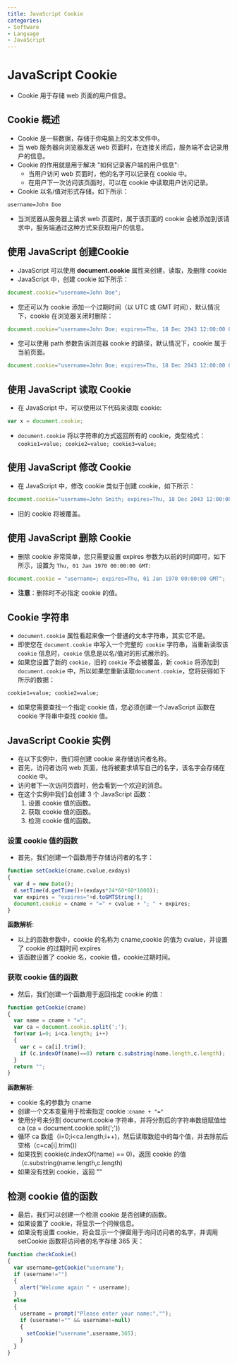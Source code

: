 ```yaml
---
title: JavaScript Cookie
categories:
- Software
- Language
- JavaScript
---
```

# JavaScript Cookie

- Cookie 用于存储 web 页面的用户信息。

## Cookie 概述

- Cookie 是一些数据，存储于你电脑上的文本文件中。
- 当 web 服务器向浏览器发送 web 页面时，在连接关闭后，服务端不会记录用户的信息。
- Cookie 的作用就是用于解决 "如何记录客户端的用户信息":
    - 当用户访问 web 页面时，他的名字可以记录在 cookie 中。
    - 在用户下一次访问该页面时，可以在 cookie 中读取用户访问记录。
- Cookie 以名/值对形式存储，如下所示：

```
username=John Doe
```

- 当浏览器从服务器上请求 web 页面时，属于该页面的 cookie 会被添加到该请求中，服务端通过这种方式来获取用户的信息。

## 使用 JavaScript 创建Cookie

- JavaScript 可以使用 **document.cookie** 属性来创建，读取，及删除 cookie
- JavaScript 中，创建 cookie 如下所示：

```js
document.cookie="username=John Doe";
```

- 您还可以为 cookie 添加一个过期时间（以 UTC 或 GMT 时间），默认情况下，cookie 在浏览器关闭时删除：

```js
document.cookie="username=John Doe; expires=Thu, 18 Dec 2043 12:00:00 GMT";
```

- 您可以使用 path 参数告诉浏览器 cookie 的路径，默认情况下，cookie 属于当前页面。

```js
document.cookie="username=John Doe; expires=Thu, 18 Dec 2043 12:00:00 GMT; path=/";
```

## 使用 JavaScript 读取 Cookie

- 在 JavaScript 中，可以使用以下代码来读取 cookie:

```js
var x = document.cookie;
```

- `document.cookie` 将以字符串的方式返回所有的 cookie，类型格式： `cookie1=value; cookie2=value; cookie3=value;`

## 使用 JavaScript 修改 Cookie

- 在 JavaScript 中，修改 cookie 类似于创建 cookie，如下所示：

```js
document.cookie="username=John Smith; expires=Thu, 18 Dec 2043 12:00:00 GMT; path=/";
```

- 旧的 cookie 将被覆盖。

## 使用 JavaScript 删除 Cookie

- 删除 cookie 非常简单，您只需要设置 expires 参数为以前的时间即可，如下所示，设置为 `Thu, 01 Jan 1970 00:00:00 GMT:`

```js
document.cookie = "username=; expires=Thu, 01 Jan 1970 00:00:00 GMT";
```

- **注意**：删除时不必指定 cookie 的值。

## Cookie 字符串

- `document.cookie` 属性看起来像一个普通的文本字符串，其实它不是。
- 即使您在 `document.cookie` 中写入一个完整的` cookie` 字符串，当重新读取该 `cookie` 信息时，`cookie` 信息是以名/值对的形式展示的。
- 如果您设置了新的 `cookie`，旧的 `cookie` 不会被覆盖，新 `cookie` 将添加到 `document.cookie` 中，所以如果您重新读取`document.cookie`，您将获得如下所示的数据：

```
cookie1=value; cookie2=value;
```

- 如果您需要查找一个指定 cookie 值，您必须创建一个JavaScript 函数在 cookie 字符串中查找 cookie 值。

## JavaScript Cookie 实例

- 在以下实例中，我们将创建 cookie 来存储访问者名称。
- 首先，访问者访问 web 页面，他将被要求填写自己的名字，该名字会存储在 cookie 中。
- 访问者下一次访问页面时，他会看到一个欢迎的消息。
- 在这个实例中我们会创建 3 个 JavaScript 函数：
    1. 设置 cookie 值的函数。
    2. 获取 cookie 值的函数。
    3. 检测 cookie 值的函数。

### 设置 cookie 值的函数

- 首先，我们创建一个函数用于存储访问者的名字：

```js
function setCookie(cname,cvalue,exdays)
{
  var d = new Date();
  d.setTime(d.getTime()+(exdays*24*60*60*1000));
  var expires = "expires="+d.toGMTString();
  document.cookie = cname + "=" + cvalue + "; " + expires;
}
```

**函数解析**:

- 以上的函数参数中，cookie 的名称为 cname,cookie 的值为 cvalue，并设置了 cookie 的过期时间 expires
- 该函数设置了 cookie 名，cookie 值，cookie过期时间。

### 获取 cookie 值的函数

- 然后，我们创建一个函数用于返回指定 cookie 的值：

```js
function getCookie(cname)
{
  var name = cname + "=";
  var ca = document.cookie.split(';');
  for(var i=0; i<ca.length; i++)
  {
    var c = ca[i].trim();
    if (c.indexOf(name)==0) return c.substring(name.length,c.length);
  }
  return "";
}
```

**函数解析**:

- cookie 名的参数为 cname
- 创建一个文本变量用于检索指定 cookie :`cname + "="`
- 使用分号来分割 document.cookie 字符串，并将分割后的字符串数组赋值给 ca (ca = document.cookie.split(';'))
- 循环 ca 数组（i=0;i<ca.length;i++)，然后读取数组中的每个值，并去除前后空格（c=ca[i].trim())
- 如果找到 cookie(c.indexOf(name) == 0)，返回 cookie 的值（c.substring(name.length,c.length)
- 如果没有找到 cookie，返回 ""

## 检测 cookie 值的函数

- 最后，我们可以创建一个检测 cookie 是否创建的函数。
- 如果设置了 cookie，将显示一个问候信息。
- 如果没有设置 cookie，将会显示一个弹窗用于询问访问者的名字，并调用 setCookie 函数将访问者的名字存储 365 天：

```js
function checkCookie()
{
  var username=getCookie("username");
  if (username!="")
  {
    alert("Welcome again " + username);
  }
  else
  {
    username = prompt("Please enter your name:","");
    if (username!="" && username!=null)
    {
      setCookie("username",username,365);
    }
  }
}
```

